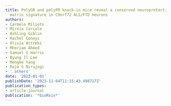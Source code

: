 ```yaml
---
title: PolyGR and polyPR knock-in mice reveal a conserved neuroprotective extracellular
  matrix signature in C9orf72 ALS/FTD neurons
authors:
- Carmelo Milioto
- Mireia Carcole
- Ashling Giblin
- Rachel Coneys
- Olivia Attrebi
- Mhoriam Ahmed
- Samuel S Harris
- Byung Il Lee
- Mengke Yang
- Raja S Nirujogi
- ' others'
date: '2023-01-01'
publishDate: '2023-11-04T11:15:43.498717Z'
publication_types:
- article-journal
publication: '*bioRxiv*'
---
```

